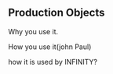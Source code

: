 ## Production Objects


Why you use it.

How you use it(john Paul)


how it is used by INFINITY?
<!--stackedit_data:
eyJoaXN0b3J5IjpbLTI1ODc4NTc5MV19
-->